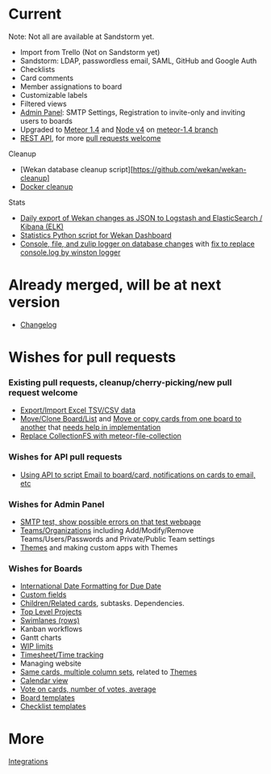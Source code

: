 # Current

Note: Not all are available at Sandstorm yet.

* Import from Trello (Not on Sandstorm yet)
* Sandstorm: LDAP, passwordless email, SAML, GitHub and Google Auth
* Checklists
* Card comments
* Member assignations to board
* Customizable labels
* Filtered views
* [Admin Panel](https://github.com/wekan/wekan/blob/devel/CHANGELOG.md#v0111-rc2-2017-03-05-wekan-prerelease): SMTP Settings, Registration to invite-only and inviting users to boards
* Upgraded to [Meteor 1.4](https://github.com/wekan/wekan/pull/957) and [Node v4](https://github.com/wekan/wekan/issues/788) on [meteor-1.4 branch](https://github.com/wekan/wekan/tree/meteor-1.4)
* [REST API](https://github.com/wekan/wekan/pull/1003), for more [pull requests welcome](https://github.com/wekan/wekan/issues/1037)

Cleanup

* [Wekan database cleanup script][https://github.com/wekan/wekan-cleanup]
* [Docker cleanup](https://github.com/wekan/wekan/issues/985)

Stats

* [Daily export of Wekan changes as JSON to Logstash and
ElasticSearch / Kibana (ELK)](https://github.com/wekan/wekan-logstash)
* [Statistics Python script for Wekan Dashboard](https://github.com/wekan/wekan-stats)
* [Console, file, and zulip logger on database changes](https://github.com/wekan/wekan/pull/1010) with [fix to replace console.log by winston logger](https://github.com/wekan/wekan/pull/1033)

# Already merged, will be at next version

* [Changelog](https://github.com/wekan/wekan/blob/devel/CHANGELOG.md)

# Wishes for pull requests

### Existing pull requests, cleanup/cherry-picking/new pull request welcome

* [Export/Import Excel TSV/CSV data](https://github.com/wekan/wekan/pull/413)
* [Move/Clone Board/List](https://github.com/wekan/wekan/pull/446) and [Move or copy cards from one board to another](https://github.com/wekan/wekan/issues/797) that [needs help in implementation](https://github.com/wekan/wekan/issues/979)
* [Replace CollectionFS with meteor-file-collection](https://github.com/wekan/wekan/pull/875)

### Wishes for API pull requests


* [Using API to script Email to board/card, notifications on cards to email, etc](https://github.com/wekan/wekan/issues/794)

### Wishes for Admin Panel

* [SMTP test, show possible errors on that test webpage](https://github.com/wekan/wekan/issues/949)
* [Teams/Organizations](https://github.com/wekan/wekan/issues/802) including Add/Modify/Remove Teams/Users/Passwords and Private/Public Team settings
* [Themes](https://github.com/wekan/wekan/issues/781) and making custom apps with Themes

### Wishes for Boards

* [International Date Formatting for Due Date](https://github.com/wekan/wekan/issues/838)
* [Custom fields](https://github.com/wekan/wekan/issues/807)
* [Children/Related cards](https://github.com/wekan/wekan/issues/709), subtasks. Dependencies. 
* [Top Level Projects](https://github.com/wekan/wekan/issues/641)
* [Swimlanes (rows)](https://github.com/wekan/wekan/issues/955)
* Kanban workflows
* Gantt charts
* [WIP limits](https://github.com/wekan/wekan/issues/783)
* [Timesheet/Time tracking](https://github.com/wekan/wekan/issues/812)
* Managing website
* [Same cards, multiple column sets](https://github.com/wekan/wekan/issues/211), related to [Themes](https://github.com/wekan/wekan/issues/781)
* [Calendar view](https://github.com/wekan/wekan/issues/808)
* [Vote on cards, number of votes, average](https://github.com/wekan/wekan/issues/796)
* [Board templates](https://github.com/wekan/wekan/issues/786)
* [Checklist templates](https://github.com/wekan/wekan/issues/904)

# More

[Integrations](https://github.com/wekan/wekan/wiki/Integrations)